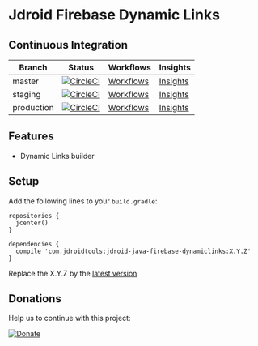 # Jdroid Firebase Dynamic Links

## Continuous Integration
|Branch|Status|Workflows|Insights|
| ------------- | ------------- | ------------- | ------------- |
|master|[![CircleCI](https://circleci.com/gh/maxirosson/jdroid-java-firebase-dynamiclinks/tree/master.svg?style=svg)](https://circleci.com/gh/maxirosson/jdroid-java-firebase-dynamiclinks/tree/master)|[Workflows](https://circleci.com/gh/maxirosson/workflows/jdroid-java-firebase-dynamiclinks/tree/master)|[Insights](https://circleci.com/build-insights/gh/maxirosson/jdroid-java-firebase-dynamiclinks/master)|
|staging|[![CircleCI](https://circleci.com/gh/maxirosson/jdroid-java-firebase-dynamiclinks/tree/staging.svg?style=svg)](https://circleci.com/gh/maxirosson/jdroid-java-firebase-dynamiclinks/tree/staging)|[Workflows](https://circleci.com/gh/maxirosson/workflows/jdroid-java-firebase-dynamiclinks/tree/staging)|[Insights](https://circleci.com/build-insights/gh/maxirosson/jdroid-java-firebase-dynamiclinks/staging)|
|production|[![CircleCI](https://circleci.com/gh/maxirosson/jdroid-java-firebase-dynamiclinks/tree/production.svg?style=svg)](https://circleci.com/gh/maxirosson/jdroid-java-firebase-dynamiclinks/tree/production)|[Workflows](https://circleci.com/gh/maxirosson/workflows/jdroid-java-firebase-dynamiclinks/tree/production)|[Insights](https://circleci.com/build-insights/gh/maxirosson/jdroid-java-firebase-dynamiclinks/production)|


## Features
* Dynamic Links builder

## Setup

Add the following lines to your `build.gradle`:

    repositories {
      jcenter()
    }

    dependencies {
      compile 'com.jdroidtools:jdroid-java-firebase-dynamiclinks:X.Y.Z'
    }

Replace the X.Y.Z by the [latest version](https://github.com/maxirosson/jdroid-java-firebase-dynamiclinks/releases/latest)


## Donations
Help us to continue with this project:

[![Donate](https://www.paypalobjects.com/en_US/i/btn/btn_donate_LG.gif)](https://www.paypal.com/cgi-bin/webscr?cmd=_s-xclick&hosted_button_id=2UEBTRTSCYA9L)
